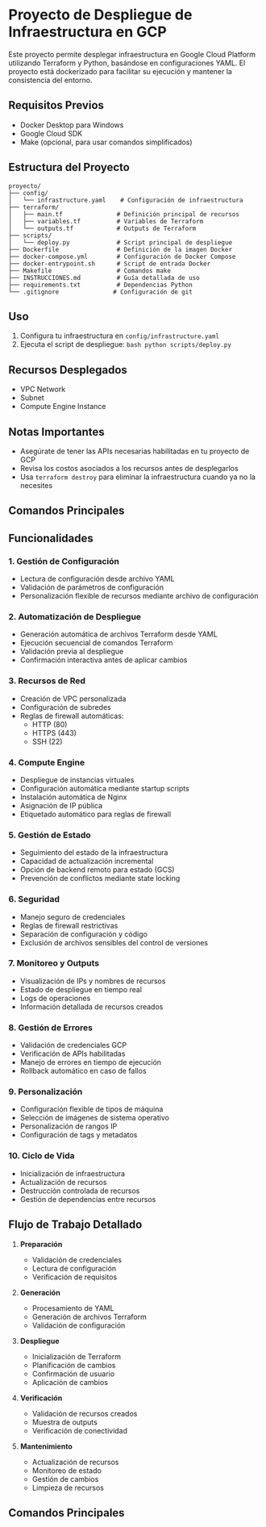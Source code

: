 # Proyecto de Despliegue de Infraestructura en GCP

Este proyecto permite desplegar infraestructura en Google Cloud Platform utilizando Terraform y Python, basándose en configuraciones YAML. El proyecto está dockerizado para facilitar su ejecución y mantener la consistencia del entorno.

## Requisitos Previos

- Docker Desktop para Windows
- Google Cloud SDK
- Make (opcional, para usar comandos simplificados)

## Estructura del Proyecto
```plaintext
proyecto/
├── config/
│   └── infrastructure.yaml    # Configuración de infraestructura
├── terraform/
│   ├── main.tf               # Definición principal de recursos
│   ├── variables.tf          # Variables de Terraform
│   └── outputs.tf            # Outputs de Terraform
├── scripts/
│   └── deploy.py             # Script principal de despliegue
├── Dockerfile                # Definición de la imagen Docker
├── docker-compose.yml        # Configuración de Docker Compose
├── docker-entrypoint.sh      # Script de entrada Docker
├── Makefile                  # Comandos make
├── INSTRUCCIONES.md          # Guía detallada de uso
├── requirements.txt          # Dependencias Python
└── .gitignore               # Configuración de git
```
## Uso

1. Configura tu infraestructura en `config/infrastructure.yaml`
2. Ejecuta el script de despliegue:   ```bash
   python scripts/deploy.py   ```

## Recursos Desplegados

- VPC Network
- Subnet
- Compute Engine Instance

## Notas Importantes

- Asegúrate de tener las APIs necesarias habilitadas en tu proyecto de GCP
- Revisa los costos asociados a los recursos antes de desplegarlos
- Usa `terraform destroy` para eliminar la infraestructura cuando ya no la necesites

## Comandos Principales 

## Funcionalidades

### 1. Gestión de Configuración
- Lectura de configuración desde archivo YAML
- Validación de parámetros de configuración
- Personalización flexible de recursos mediante archivo de configuración

### 2. Automatización de Despliegue
- Generación automática de archivos Terraform desde YAML
- Ejecución secuencial de comandos Terraform
- Validación previa al despliegue
- Confirmación interactiva antes de aplicar cambios

### 3. Recursos de Red
- Creación de VPC personalizada
- Configuración de subredes
- Reglas de firewall automáticas:
  - HTTP (80)
  - HTTPS (443)
  - SSH (22)

### 4. Compute Engine
- Despliegue de instancias virtuales
- Configuración automática mediante startup scripts
- Instalación automática de Nginx
- Asignación de IP pública
- Etiquetado automático para reglas de firewall

### 5. Gestión de Estado
- Seguimiento del estado de la infraestructura
- Capacidad de actualización incremental
- Opción de backend remoto para estado (GCS)
- Prevención de conflictos mediante state locking

### 6. Seguridad
- Manejo seguro de credenciales
- Reglas de firewall restrictivas
- Separación de configuración y código
- Exclusión de archivos sensibles del control de versiones

### 7. Monitoreo y Outputs
- Visualización de IPs y nombres de recursos
- Estado de despliegue en tiempo real
- Logs de operaciones
- Información detallada de recursos creados

### 8. Gestión de Errores
- Validación de credenciales GCP
- Verificación de APIs habilitadas
- Manejo de errores en tiempo de ejecución
- Rollback automático en caso de fallos

### 9. Personalización
- Configuración flexible de tipos de máquina
- Selección de imágenes de sistema operativo
- Personalización de rangos IP
- Configuración de tags y metadatos

### 10. Ciclo de Vida
- Inicialización de infraestructura
- Actualización de recursos
- Destrucción controlada de recursos
- Gestión de dependencias entre recursos

## Flujo de Trabajo Detallado

1. **Preparación**
   - Validación de credenciales
   - Lectura de configuración
   - Verificación de requisitos

2. **Generación**
   - Procesamiento de YAML
   - Generación de archivos Terraform
   - Validación de configuración

3. **Despliegue**
   - Inicialización de Terraform
   - Planificación de cambios
   - Confirmación de usuario
   - Aplicación de cambios

4. **Verificación**
   - Validación de recursos creados
   - Muestra de outputs
   - Verificación de conectividad

5. **Mantenimiento**
   - Actualización de recursos
   - Monitoreo de estado
   - Gestión de cambios
   - Limpieza de recursos

## Comandos Principales 
